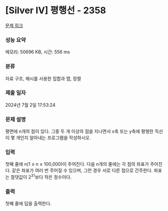 # [Silver IV] 평행선 - 2358 

[문제 링크](https://www.acmicpc.net/problem/2358) 

### 성능 요약

메모리: 50696 KB, 시간: 556 ms

### 분류

자료 구조, 해시를 사용한 집합과 맵, 정렬

### 제출 일자

2024년 7월 2일 17:53:24

### 문제 설명

<p>평면에 n개의 점이 있다. 그중 두 개 이상의 점을 지나면서 x축 또는 y축에 평행한 직선이 몇 개인지 알아내는 프로그램을 작성하시오.</p>

### 입력 

 <p>첫째 줄에 n(1 ≤ n ≤ 100,000)이 주어진다. 다음 n개의 줄에는 각 점의 좌표가 주어진다. 같은 좌표가 여러 번 주어질 수 있으며, 그런 경우 서로 다른 점으로 간주한다. 좌표는 절댓값이 2<sup>31</sup>보다 작은 정수이다.</p>

### 출력 

 <p>첫째 줄에 답을 출력한다.</p>

